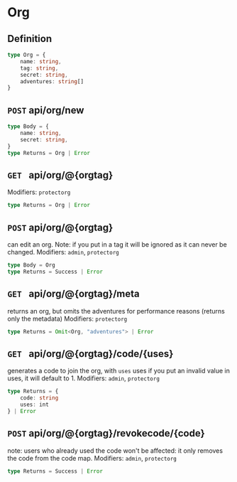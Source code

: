 # Org
## Definition
```ts
type Org = {
    name: string,
    tag: string,
    secret: string,
    adventures: string[]
}
```

## `POST` api/org/new
```ts
type Body = {
    name: string,
    secret: string,
}
type Returns = Org | Error
```

## `GET ` api/org/@{orgtag}
Modifiers: `protectorg`
```ts
type Returns = Org | Error
```

## `POST` api/org/@{orgtag}
can edit an org. Note: if you put in a tag it will be ignored as it can never be changed.
Modifiers: `admin`, `protectorg`
```ts
type Body = Org
type Returns = Success | Error
```

## `GET ` api/org/@{orgtag}/meta
returns an org, but omits the adventures for performance reasons (returns only the metadata)
Modifiers: `protectorg`
```ts
type Returns = Omit<Org, "adventures"> | Error
```

## `GET ` api/org/@{orgtag}/code/{uses}
generates a code to join the org, with `uses` uses
if you put an invalid value in uses, it will default to 1.
Modifiers: `admin`, `protectorg`
```ts
type Returns = {
    code: string
    uses: int
} | Error
```

## `POST` api/org/@{orgtag}/revokecode/{code}
note: users who already used the code won't be affected: it only removes the code from the code map.
Modifiers: `admin`, `protectorg`
```ts
type Returns = Success | Error
```